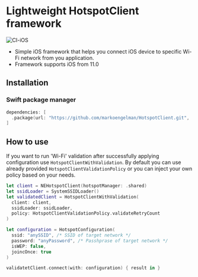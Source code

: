 # Lightweight HotspotClient framework

![CI-iOS](https://github.com/markoengelman/HotspotClient/workflows/CI-iOS/badge.svg)

- Simple iOS framework that helps you connect iOS device to specific Wi-Fi network from you application.
- Framework supports iOS from 11.0

## Installation
### Swift package manager

```Swift
dependencies: [
  .package(url: "https://github.com/markoengelman/HotspotClient.git", .branch("main")
]
```
## How to use
If you want to run 'Wi-Fi' validation after successfully applying configuration use ```HotspotClientWithValidation```. By default you can use already provided ```HotspotClientValidationPolicy``` or you can inject your own policy based on your needs.
```Swift
let client = NEHotspotClient(hotspotManager: .shared)
let ssidLoader = SystemSSIDLoader()
let validatedClient = HotspotClientWithValidation(
  client: client, 
  ssidLoader: ssidLoader, 
  policy: HotspotClientValidationPolicy.validateRetryCount
)

let configuration = HotspotConfiguration(
  ssid: "anySSID", /* SSID of target network */
  password: "anyPassword", /* Passhprase of target network */
  isWEP: false, 
  joincOnce: true
)

validatetClient.connect(with: configuration) { result in }
```
